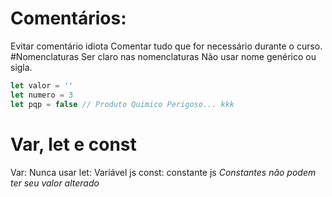 # Comentários:
Evitar comentário idiota
Comentar tudo que for necessário durante o curso.
#Nomenclaturas
Ser claro nas nomenclaturas
Não usar nome genérico ou sigla.
```javascript 
let valor = ''
let numero = 3
let pqp = false // Produto Quimico Perigoso... kkk
```
# Var, let e const
Var: Nunca usar
let: Variável js
const: constante js *Constantes não podem ter seu valor alterado*
